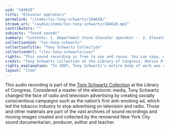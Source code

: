 ```yaml
---
uid: "184628"
title: "Elevator operators"
permalink: "/items/loc-tony-schwartz/184628/"
stream_url: "/audio/items/loc-tony-schwartz/184628.mp3"
contributors: ""
subjects: "found sounds"
summary: "Contents: 1. Department store elevator operator -- 2. Elevator door opening -- 3. Elevator ride -- 4. Addison Hall (W. 57th St.) elevator -- 5. Ride down elevator (12 E. 41st St.) -- 6. Ride up elevator (12 E. 41st St.) -- 7. Ride in Doctor's Hospital to 11th floor -- 8. Ride up \"Best & Co.\" to 5th floor."
collectionUid: "loc-tony-schwartz"
collectionTitle: "Tony Schwartz Collection"
collectionUrl: "/loc-tony-schwartz/use/"
rights: "This sound recording is free to use and reuse. You can copy, modify, distribute and perform the work, even for commercial purposes, all without asking permission. Attribution is recommended but not required."
credit: "Tony Schwartz Collection at the Library of Congress, Motion Picture, Broadcasting and Recorded Sound Division."
rights_explanation: "In 2007, Tony Schwartz's entire body of work was acquired by the Library of Congress, thus the Library reserves the right to make his recordings available for reuse as long as those recordings do not contain embedded material to which Schwartz did not own the copyright. Therefore, Citizen DJ excludes: (1) recordings that contain music or speeches from identifiable or named performers and composers, (2) radio broadcasts, and (3) commercials."
layout: "item"
---
```


This audio recording is part of the [Tony Schwartz Collection](https://www.loc.gov/rr/record/schwartzcollection.html) at the Library of Congress. Considered a master of the electronic media, Tony Schwartz changed the face of radio and television advertising by creating socially conscientious campaigns such as the nation’s first anti-smoking ad, which led the tobacco industry to stop advertising on television and radio. Those and other materials are part of the vast archives of sound recordings and moving images created and collected by the renowned New York City sound documentarian, producer, author and teacher.